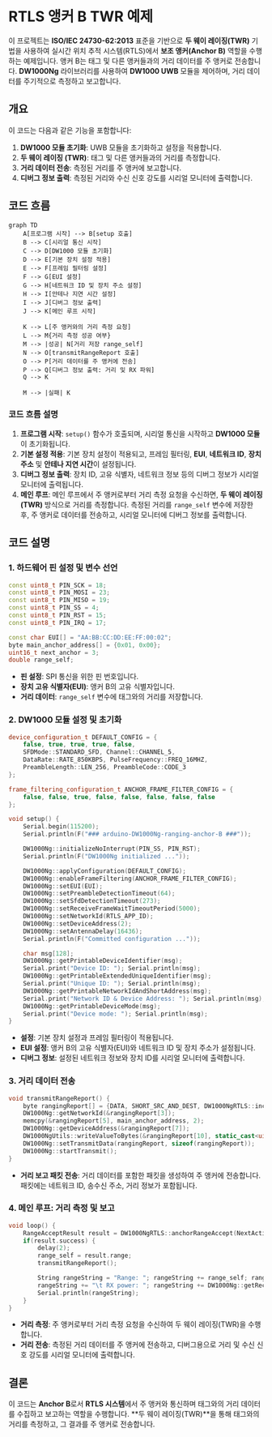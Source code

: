 # RTLS 앵커 B TWR 예제

이 프로젝트는 **ISO/IEC 24730-62:2013** 표준을 기반으로 **두 웨이 레이징(TWR)** 기법을 사용하여 실시간 위치 추적 시스템(RTLS)에서 **보조 앵커(Anchor B)** 역할을 수행하는 예제입니다. 앵커 B는 태그 및 다른 앵커들과의 거리 데이터를 주 앵커로 전송합니다. **DW1000Ng** 라이브러리를 사용하여 **DW1000 UWB** 모듈을 제어하며, 거리 데이터를 주기적으로 측정하고 보고합니다.

## 개요

이 코드는 다음과 같은 기능을 포함합니다:
1. **DW1000 모듈 초기화**: UWB 모듈을 초기화하고 설정을 적용합니다.
2. **두 웨이 레이징 (TWR)**: 태그 및 다른 앵커들과의 거리를 측정합니다.
3. **거리 데이터 전송**: 측정된 거리를 주 앵커에 보고합니다.
4. **디버그 정보 출력**: 측정된 거리와 수신 신호 강도를 시리얼 모니터에 출력합니다.

## 코드 흐름

```mermaid
graph TD
    A[프로그램 시작] --> B[setup 호출]
    B --> C[시리얼 통신 시작]
    C --> D[DW1000 모듈 초기화]
    D --> E[기본 장치 설정 적용]
    E --> F[프레임 필터링 설정]
    F --> G[EUI 설정]
    G --> H[네트워크 ID 및 장치 주소 설정]
    H --> I[안테나 지연 시간 설정]
    I --> J[디버그 정보 출력]
    J --> K[메인 루프 시작]

    K --> L[주 앵커와의 거리 측정 요청]
    L --> M{거리 측정 성공 여부}
    M --> |성공| N[거리 저장 range_self]
    N --> O[transmitRangeReport 호출]
    O --> P[거리 데이터를 주 앵커에 전송]
    P --> Q[디버그 정보 출력: 거리 및 RX 파워]
    Q --> K

    M --> |실패| K
```

### 코드 흐름 설명

1. **프로그램 시작**: `setup()` 함수가 호출되며, 시리얼 통신을 시작하고 **DW1000 모듈**이 초기화됩니다.
2. **기본 설정 적용**: 기본 장치 설정이 적용되고, 프레임 필터링, **EUI**, **네트워크 ID**, **장치 주소** 및 **안테나 지연 시간**이 설정됩니다.
3. **디버그 정보 출력**: 장치 ID, 고유 식별자, 네트워크 정보 등의 디버그 정보가 시리얼 모니터에 출력됩니다.
4. **메인 루프**: 메인 루프에서 주 앵커로부터 거리 측정 요청을 수신하면, **두 웨이 레이징(TWR)** 방식으로 거리를 측정합니다. 측정된 거리를 `range_self` 변수에 저장한 후, 주 앵커로 데이터를 전송하고, 시리얼 모니터에 디버그 정보를 출력합니다.

## 코드 설명

### 1. **하드웨어 핀 설정 및 변수 선언**
```cpp
const uint8_t PIN_SCK = 18;
const uint8_t PIN_MOSI = 23;
const uint8_t PIN_MISO = 19;
const uint8_t PIN_SS = 4;
const uint8_t PIN_RST = 15;
const uint8_t PIN_IRQ = 17;

const char EUI[] = "AA:BB:CC:DD:EE:FF:00:02";
byte main_anchor_address[] = {0x01, 0x00};
uint16_t next_anchor = 3;
double range_self;
```
- **핀 설정**: SPI 통신을 위한 핀 번호입니다.
- **장치 고유 식별자(EUI)**: 앵커 B의 고유 식별자입니다.
- **거리 데이터**: `range_self` 변수에 태그와의 거리를 저장합니다.

### 2. **DW1000 모듈 설정 및 초기화**

```cpp
device_configuration_t DEFAULT_CONFIG = {
    false, true, true, true, false,
    SFDMode::STANDARD_SFD, Channel::CHANNEL_5,
    DataRate::RATE_850KBPS, PulseFrequency::FREQ_16MHZ,
    PreambleLength::LEN_256, PreambleCode::CODE_3
};

frame_filtering_configuration_t ANCHOR_FRAME_FILTER_CONFIG = {
    false, false, true, false, false, false, false, false
};

void setup() {
    Serial.begin(115200);
    Serial.println(F("### arduino-DW1000Ng-ranging-anchor-B ###"));

    DW1000Ng::initializeNoInterrupt(PIN_SS, PIN_RST);
    Serial.println(F("DW1000Ng initialized ..."));

    DW1000Ng::applyConfiguration(DEFAULT_CONFIG);
    DW1000Ng::enableFrameFiltering(ANCHOR_FRAME_FILTER_CONFIG);
    DW1000Ng::setEUI(EUI);
    DW1000Ng::setPreambleDetectionTimeout(64);
    DW1000Ng::setSfdDetectionTimeout(273);
    DW1000Ng::setReceiveFrameWaitTimeoutPeriod(5000);
    DW1000Ng::setNetworkId(RTLS_APP_ID);
    DW1000Ng::setDeviceAddress(2);
    DW1000Ng::setAntennaDelay(16436);
    Serial.println(F("Committed configuration ..."));

    char msg[128];
    DW1000Ng::getPrintableDeviceIdentifier(msg);
    Serial.print("Device ID: "); Serial.println(msg);
    DW1000Ng::getPrintableExtendedUniqueIdentifier(msg);
    Serial.print("Unique ID: "); Serial.println(msg);
    DW1000Ng::getPrintableNetworkIdAndShortAddress(msg);
    Serial.print("Network ID & Device Address: "); Serial.println(msg);
    DW1000Ng::getPrintableDeviceMode(msg);
    Serial.print("Device mode: "); Serial.println(msg);
}
```
- **설정**: 기본 장치 설정과 프레임 필터링이 적용됩니다.
- **EUI 설정**: 앵커 B의 고유 식별자(EUI)와 네트워크 ID 및 장치 주소가 설정됩니다.
- **디버그 정보**: 설정된 네트워크 정보와 장치 ID를 시리얼 모니터에 출력합니다.

### 3. **거리 데이터 전송**

```cpp
void transmitRangeReport() {
    byte rangingReport[] = {DATA, SHORT_SRC_AND_DEST, DW1000NgRTLS::increaseSequenceNumber(), 0,0, 0,0, 0,0, 0x60, 0,0 };
    DW1000Ng::getNetworkId(&rangingReport[3]);
    memcpy(&rangingReport[5], main_anchor_address, 2);
    DW1000Ng::getDeviceAddress(&rangingReport[7]);
    DW1000NgUtils::writeValueToBytes(&rangingReport[10], static_cast<uint16_t>((range_self * 1000)), 2);
    DW1000Ng::setTransmitData(rangingReport, sizeof(rangingReport));
    DW1000Ng::startTransmit();
}
```
- **거리 보고 패킷 전송**: 거리 데이터를 포함한 패킷을 생성하여 주 앵커에 전송합니다. 패킷에는 네트워크 ID, 송수신 주소, 거리 정보가 포함됩니다.

### 4. **메인 루프: 거리 측정 및 보고**

```cpp
void loop() {
    RangeAcceptResult result = DW1000NgRTLS::anchorRangeAccept(NextActivity::RANGING_CONFIRM, next_anchor);
    if(result.success) {
        delay(2);
        range_self = result.range;
        transmitRangeReport();

        String rangeString = "Range: "; rangeString += range_self; rangeString += " m";
        rangeString += "\t RX power: "; rangeString += DW1000Ng::getReceivePower(); rangeString += " dBm";
        Serial.println(rangeString);
    }
}
```
- **거리 측정**: 주 앵커로부터 거리 측정 요청을 수신하여 두 웨이 레이징(TWR)을 수행합니다.
- **거리 전송**: 측정된 거리 데이터를 주 앵커에 전송하고, 디버그용으로 거리 및 수신 신호 강도를 시리얼 모니터에 출력합니다.

## 결론

이 코드는 **Anchor B**로서 **RTLS 시스템**에서 주 앵커와 통신하며 태그와의 거리 데이터를 수집하고 보고하는 역할을 수행합니다. **두 웨이 레이징(TWR)**을 통해 태그와의 거리를 측정하고, 그 결과를 주 앵커로 전송합니다.